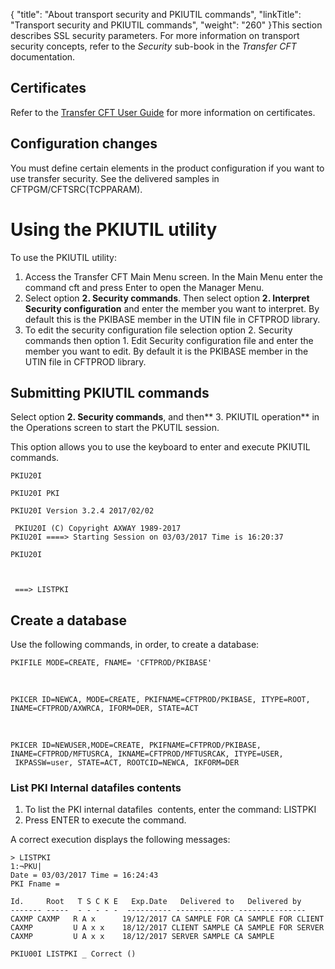{
    "title": "About transport security and PKIUTIL commands",
    "linkTitle": "Transport security and PKIUTIL commands",
    "weight": "260"
}This section describes SSL security parameters. For more information on transport security concepts, refer to the <span class="span_2" style="font-style: italic;">Security </span>sub-book in the *Transfer* <span class="span_2" style="font-style: italic;">CFT</span> documentation.

## Certificates

Refer to the [Transfer CFT <span class="mc-variable suite_variables.DocTypeUser variable">User Guide</span>](https://docs.axway.com/bundle/TransferCFT_38_UsersGuide_allOS_en_HTML5/page/Content/AxwayStartPage.htm) for more information on certificates.

## Configuration changes

You must define certain elements in the product configuration if you want to use transfer security. See the delivered samples in CFTPGM/CFTSRC(TCPPARAM).

# Using the PKIUTIL utility

To use the PKIUTIL utility:

1.  Access the Transfer CFT <span class="italic_in_para">Main Menu</span> screen. In the Main Menu enter the command <span class="code">cft</span> and press <span class="bold_in_para">Enter</span> to open the <span class="italic_in_para">Manager Menu</span>.
2.  Select <span class="bold_in_para">option </span>**2. Security commands**. Then select option **2. Interpret Security configuration** and enter the member you want to interpret. By default this is the PKIBASE member in the UTIN file in CFTPROD library.
3.  To edit the security configuration file selection option 2. Security commands then option 1. Edit Security configuration file and enter the member you want to edit. By default it is the PKIBASE member in the UTIN file in CFTPROD library.

## Submitting PKIUTIL commands

<span class="bold_in_para">Select option </span>**<span class="bold_in_para">2. Security commands</span>**, and then**<span class="bold_in_para"> 3. PKIUTIL operation</span>** in the Operations screen to start the <span class="bold_in_para">PKUTIL session</span>.

This option allows you to use the keyboard to enter and execute PKIUTIL commands.



    PKIU20I                                                                     
       
    PKIU20I PKI                                                                 
       
    PKIU20I Version 3.2.4 2017/02/02 

     PKIU20I (C) Copyright AXWAY 1989-2017
    PKIU20I ====> Starting Session on 03/03/2017 Time is 16:20:37               
       
    PKIU20I 
     
                                                                        
                                                                                   
     ===> LISTPKI  

## Create a database

Use the following commands, in order, to create a database:


    PKIFILE MODE=CREATE, FNAME= 'CFTPROD/PKIBASE'

 



    PKICER ID=NEWCA, MODE=CREATE, PKIFNAME=CFTPROD/PKIBASE, ITYPE=ROOT,
    INAME=CFTPROD/AXWRCA, IFORM=DER, STATE=ACT

 



    PKICER ID=NEWUSER,MODE=CREATE, PKIFNAME=CFTPROD/PKIBASE, INAME=CFTPROD/MFTUSRCA, IKNAME=CFTPROD/MFTUSRCAK, ITYPE=USER,
     IKPASSW=user, STATE=ACT, ROOTCID=NEWCA, IKFORM=DER

### List PKI Internal datafiles contents

1.  To list the PKI internal datafiles  contents, enter the command: <span class="code"> LISTPKI</span>
2.  Press ENTER to execute the command.

A correct execution displays the following messages:



    > LISTPKI
    1:¬PKU|
    Date = 03/03/2017 Time = 16:24:43
    PKI Fname =
     
    Id.     Root   T S C K E   Exp.Date   Delivered to   Delivered by
    ------- -----  - - - - -  ---------- ------------- ---------------
    CAXMP CAXMP   R A x      19/12/2017 CA SAMPLE FOR CA SAMPLE FOR CLIENT 
    CAXMP         U A x x    18/12/2017 CLIENT SAMPLE CA SAMPLE FOR SERVER 
    CAXMP         U A x x    18/12/2017 SERVER SAMPLE CA SAMPLE 
     
    PKIU00I LISTPKI _ Correct ()
